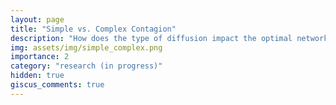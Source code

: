 ```yaml
---
layout: page
title: "Simple vs. Complex Contagion"
description: "How does the type of diffusion impact the optimal network structures?<br>With Arthur Campbell and Yves Zenou."
img: assets/img/simple_complex.png
importance: 2
category: "research (in progress)"
hidden: true
giscus_comments: true
---
```


